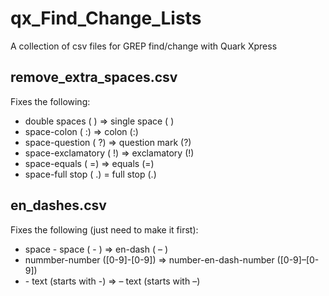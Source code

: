 # qx_Find_Change_Lists

A collection of csv files for GREP find/change with Quark Xpress

## remove_extra_spaces.csv
Fixes the following:

- double spaces (  ) => single space ( )
- space-colon ( :) => colon (:)
- space-question ( ?) => question mark (?)
- space-exclamatory ( !) => exclamatory (!)
- space-equals ( =) => equals (=)
- space-full stop ( .) = full stop (.) 



## en_dashes.csv
Fixes the following (just need to make it first):

- space - space ( - ) => en-dash ( – )
- nummber-number ([0-9]-[0-9]) => number-en-dash-number ([0-9]–[0-9])
- \- text (starts with -) => – text (starts with –)
